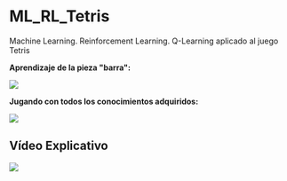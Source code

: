 # ML_RL_Tetris
Machine Learning. Reinforcement Learning. Q-Learning aplicado al juego Tetris

**Aprendizaje de la pieza "barra":**

![](<https://github.com/Saviatron/ML_RL_Tetris/blob/master/Files/Aprendizaje.gif>)

**Jugando con todos los conocimientos adquiridos:**

![](<https://github.com/Saviatron/ML_RL_Tetris/blob/master/Files/Ejecuci%C3%B3n.gif>)


## Vídeo Explicativo

[![](http://img.youtube.com/vi/K_xbm8FObIE/0.jpg)](http://www.youtube.com/watch?v=K_xbm8FObIE "Youtube")
